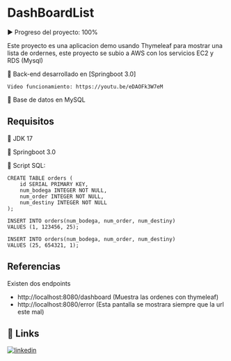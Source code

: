 
# DashBoardList

▶️ Progreso del proyecto: 100%

Este proyecto es una aplicacion demo usando Thymeleaf para mostrar una lista de ordernes, este proyecto se subio a AWS con los servicios EC2 y RDS (Mysql)

🔧 Back-end desarrollado en [Springboot 3.0]

    Video funcionamiento: https://youtu.be/eDAOFk3W7eM

🔧 Base de datos en MySQL






## Requisitos

📏 JDK 17

📏 Springboot 3.0

📏 Script SQL:

```
CREATE TABLE orders (
    id SERIAL PRIMARY KEY,
    num_bodega INTEGER NOT NULL,
    num_order INTEGER NOT NULL,
    num_destiny INTEGER NOT NULL
);
```

```
INSERT INTO orders(num_bodega, num_order, num_destiny)
VALUES (1, 123456, 25);

INSERT INTO orders(num_bodega, num_order, num_destiny)
VALUES (25, 654321, 1);
```




## Referencias

Existen dos endpoints

- http://localhost:8080/dashboard (Muestra las ordenes con thymeleaf)
- http://localhost:8080/error (Esta pantalla se mostrara siempre que la url este mal)



## 🔗 Links

[![linkedin](https://img.shields.io/badge/linkedin-0A66C2?style=for-the-badge&logo=linkedin&logoColor=white)](https://www.linkedin.com/in/aldo-isaias-becerra-campos-591621200/)


